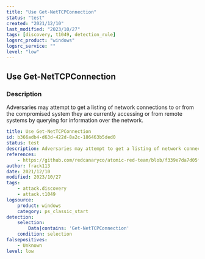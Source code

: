 ```yaml
---
title: "Use Get-NetTCPConnection"
status: "test"
created: "2021/12/10"
last_modified: "2023/10/27"
tags: [discovery, t1049, detection_rule]
logsrc_product: "windows"
logsrc_service: ""
level: "low"
---
```


## Use Get-NetTCPConnection

### Description

Adversaries may attempt to get a listing of network connections to or from the compromised system they are currently accessing or from remote systems by querying for information over the network.

```yml
title: Use Get-NetTCPConnection
id: b366adb4-d63d-422d-8a2c-186463b5ded0
status: test
description: Adversaries may attempt to get a listing of network connections to or from the compromised system they are currently accessing or from remote systems by querying for information over the network.
references:
    - https://github.com/redcanaryco/atomic-red-team/blob/f339e7da7d05f6057fdfcdd3742bfcf365fee2a9/atomics/T1049/T1049.md#atomic-test-2---system-network-connections-discovery-with-powershell
author: frack113
date: 2021/12/10
modified: 2023/10/27
tags:
    - attack.discovery
    - attack.t1049
logsource:
    product: windows
    category: ps_classic_start
detection:
    selection:
        Data|contains: 'Get-NetTCPConnection'
    condition: selection
falsepositives:
    - Unknown
level: low

```
